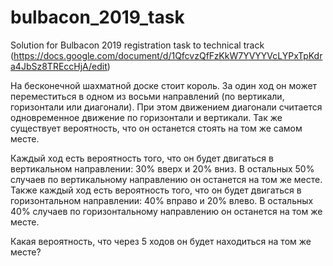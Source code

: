 # bulbacon_2019_task
Solution for Bulbacon 2019 registration task to technical track
(https://docs.google.com/document/d/1QfcvzQfFzKkW7YVYYVcLYPxTpKdra4JbSz8TREccHjA/edit)

На бесконечной шахматной доске стоит король. За один ход он может переместиться в одном из восьми направлений (по вертикали, горизонтали или диагонали). При этом движением диагонали считается одновременное движение по горизонтали и вертикали. Так же существует вероятность, что он останется стоять на том же самом месте. 

Каждый ход есть вероятность того, что он будет двигаться в вертикальном направлении: 30% вверх и 20% вниз. В остальных 50% случаев по вертикальному направлению он останется на том же месте. Также каждый ход есть вероятность того, что он будет двигаться в горизонтальном направлении: 40% вправо и 20% влево. В остальных 40% случаев по горизонтальному направлению он останется на том же месте.

Какая вероятность, что через 5 ходов он будет находиться на том же месте?

